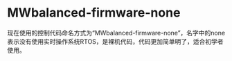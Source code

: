 # MWbalanced-firmware-none
现在使用的控制代码命名方式为“MWbalanced-firmware-none”，名字中的none表示没有使用实时操作系统RTOS，是裸机代码，代码更加简单明了，适合初学者使用。
